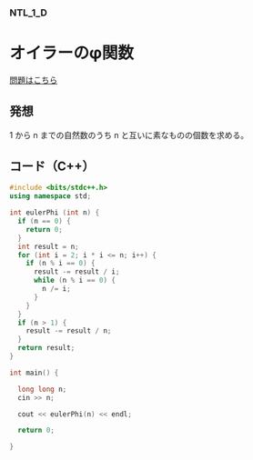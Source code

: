 ### NTL_1_D

# オイラーのφ関数

  [問題はこちら](https://onlinejudge.u-aizu.ac.jp/courses/library/6/NTL/1/NTL_1_D)


## 発想

  1 から n までの自然数のうち n と互いに素なものの個数を求める。


## コード（C++）

```cpp
#include <bits/stdc++.h>
using namespace std;

int eulerPhi (int n) {
  if (n == 0) {
    return 0;
  }
  int result = n;
  for (int i = 2; i * i <= n; i++) {
    if (n % i == 0) {
      result -= result / i;
      while (n % i == 0) {
        n /= i;
      }
    }
  }
  if (n > 1) {
    result -= result / n;
  }
  return result;
}

int main() {

  long long n;
  cin >> n;

  cout << eulerPhi(n) << endl;

  return 0;

}
```
